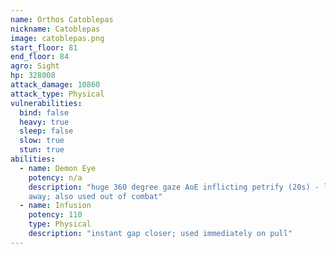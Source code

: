 ```yaml
---
name: Orthos Catoblepas
nickname: Catoblepas
image: catoblepas.png
start_floor: 81
end_floor: 84
agro: Sight
hp: 328008
attack_damage: 10860
attack_type: Physical
vulnerabilities:
  bind: false
  heavy: true
  sleep: false
  slow: true
  stun: true
abilities:
  - name: Demon Eye
    potency: n/a
    description: "huge 360 degree gaze AoE inflicting petrify (20s) - look
    away; also used out of combat"
  - name: Infusion
    potency: 110
    type: Physical
    description: "instant gap closer; used immediately on pull"
---
```

